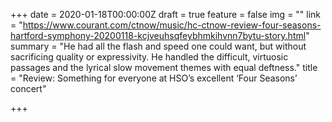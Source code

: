 +++
date = 2020-01-18T00:00:00Z
draft = true
feature = false
img = ""
link = "https://www.courant.com/ctnow/music/hc-ctnow-review-four-seasons-hartford-symphony-20200118-kcjveuhsqfeybhmkihvnn7bytu-story.html"
summary = "He had all the flash and speed one could want, but without sacrificing quality or expressivity. He handled the difficult, virtuosic passages and the lyrical slow movement themes with equal deftness."
title = "Review: Something for everyone at HSO’s excellent ‘Four Seasons’ concert"

+++
